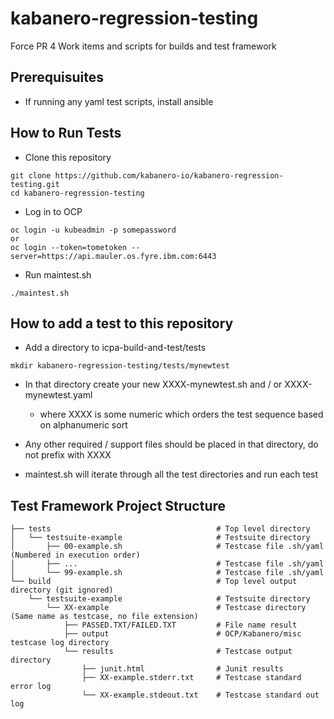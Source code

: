 # kabanero-regression-testing
Force PR 4
Work items and scripts for builds and test framework

## Prerequisuites
- If running any yaml test scripts, install ansible 

## How to Run Tests
- Clone this repository

```
git clone https://github.com/kabanero-io/kabanero-regression-testing.git
cd kabanero-regression-testing
```

- Log in to OCP

```
oc login -u kubeadmin -p somepassword
or
oc login --token=tometoken --server=https://api.mauler.os.fyre.ibm.com:6443
```

- Run maintest.sh

```
./maintest.sh
```

## How to add a test to this repository
- Add a directory to icpa-build-and-test/tests

```
mkdir kabanero-regression-testing/tests/mynewtest
```

- In that directory create your new XXXX-mynewtest.sh and / or XXXX-mynewtest.yaml
  - where XXXX is some numeric which orders the test sequence based on alphanumeric sort

- Any other required / support files should be placed in that directory, do not prefix with XXXX
- maintest.sh will iterate through all the test directories and run each test

## Test Framework Project Structure
```
├── tests                                     # Top level directory
│   └── testsuite-example                     # Testsuite directory
│       ├── 00-example.sh                     # Testcase file .sh/yaml (Numbered in execution order)
│       ├── ...                               # Testcase file .sh/yaml
│       └── 99-example.sh                     # Testcase file .sh/yaml
└── build                                     # Top level output directory (git ignored)
    └── testsuite-example                     # Testsuite directory
        └── XX-example                        # Testcase directory (Same name as testcase, no file extension)
            ├── PASSED.TXT/FAILED.TXT         # File name result
            ├── output                        # OCP/Kabanero/misc testcase log directory
            └── results                       # Testcase output directory
                ├── junit.html                # Junit results
                ├── XX-example.stderr.txt     # Testcase standard error log
                └── XX-example.stdeout.txt    # Testcase standard out log
```

